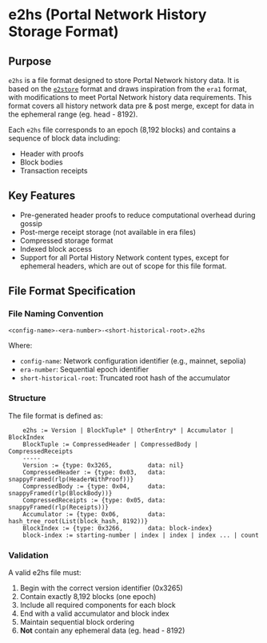 # e2hs (Portal Network History Storage Format)

## Purpose
`e2hs` is a file format designed to store Portal Network history data. It is based on the [`e2store`](https://github.com/status-im/nimbus-eth2/blob/613f4a9a50c9c4bd8568844eaffb3ac15d067e56/docs/e2store.md) format and draws inspiration from the `era1` format, with modifications to meet Portal Network history data requirements. This format covers all history network data pre & post merge, except for data in the ephemeral range (eg. head - 8192).

Each `e2hs` file corresponds to an epoch (8,192 blocks) and contains a sequence of block data including:
- Header with proofs
- Block bodies 
- Transaction receipts

## Key Features
- Pre-generated header proofs to reduce computational overhead during gossip
- Post-merge receipt storage (not available in era files)
- Compressed storage format
- Indexed block access
- Support for all Portal History Network content types, except for ephemeral headers, which are out of scope for this file format.

## File Format Specification

### File Naming Convention
`<config-name>-<era-number>-<short-historical-root>.e2hs`

Where:
- `config-name`: Network configuration identifier (e.g., mainnet, sepolia)
- `era-number`: Sequential epoch identifier
- `short-historical-root`: Truncated root hash of the accumulator

### Structure

The file format is defined as:

```
    e2hs := Version | BlockTuple* | OtherEntry* | Accumulator | BlockIndex
    BlockTuple := CompressedHeader | CompressedBody | CompressedReceipts
    -----
    Version := {type: 0x3265,          data: nil}
    CompressedHeader := {type: 0x03,   data: snappyFramed(rlp(HeaderWithProof))}
    CompressedBody := {type: 0x04,     data: snappyFramed(rlp(BlockBody))}
    CompressedReceipts := {type: 0x05, data: snappyFramed(rlp(Receipts))}
    Accumulator := {type: 0x06,        data: hash_tree_root(List(block_hash, 8192))}
    BlockIndex := {type: 0x3266,       data: block-index}
    block-index := starting-number | index | index | index ... | count
```

### Validation
A valid e2hs file must:
1. Begin with the correct version identifier (0x3265)
2. Contain exactly 8,192 blocks (one epoch)
3. Include all required components for each block
4. End with a valid accumulator and block index
5. Maintain sequential block ordering
6. **Not** contain any ephemeral data (eg. head - 8192)
